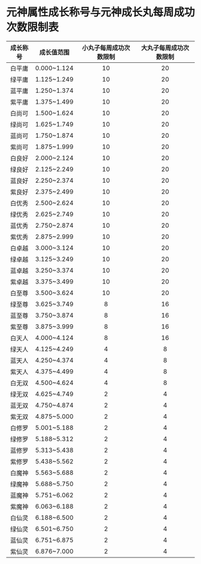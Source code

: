 # 元神属性成长称号与元神成长丸每周成功次数限制表

| 成长称号 | 成长值范围 | 小丸子每周成功次数限制 | 大丸子每周成功次数限制 |
| :----: | :----: | :----: | :----: |
| 白平庸 | 0.000~1.124 | 10 | 20 |
| 绿平庸 | 1.125~1.249 | 10 | 20 |
| 蓝平庸 | 1.250~1.374 | 10 | 20 |
| 紫平庸 | 1.375~1.499 | 10 | 20 |
| 白尚可 | 1.500~1.624 | 10 | 20 |
| 绿尚可 | 1.625~1.749 | 10 | 20 |
| 蓝尚可 | 1.750~1.874 | 10 | 20 |
| 紫尚可 | 1.875~1.999 | 10 | 20 |
| 白良好 | 2.000~2.124 | 10 | 20 |
| 绿良好 | 2.125~2.249 | 10 | 20 |
| 蓝良好 | 2.250~2.374 | 10 | 20 |
| 紫良好 | 2.375~2.499 | 10 | 20 |
| 白优秀 | 2.500~2.624 | 10 | 20 |
| 绿优秀 | 2.625~2.749 | 10 | 20 |
| 蓝优秀 | 2.750~2.874 | 10 | 20 |
| 紫优秀 | 2.875~2.999 | 10 | 20 |
| 白卓越 | 3.000~3.124 | 10 | 20 |
| 绿卓越 | 3.125~3.249 | 10 | 20 |
| 蓝卓越 | 3.250~3.374 | 10 | 20 |
| 紫卓越 | 3.375~3.499 | 10 | 20 |
| 白至尊 | 3.500~3.624 | 10 | 20 |
| 绿至尊 | 3.625~3.749 | 8 | 16 |
| 蓝至尊 | 3.750~3.874 | 8 | 16 |
| 紫至尊 | 3.875~3.999 | 8 | 16 |
| 白天人 | 4.000~4.124 | 8 | 16 |
| 绿天人 | 4.125~4.249 | 4 | 8 |
| 蓝天人 | 4.250~4.374 | 4 | 8 |
| 紫天人 | 4.375~4.499 | 4 | 8 |
| 白无双 | 4.500~4.624 | 4 | 8 |
| 绿无双 | 4.625~4.749 | 2 | 4 |
| 蓝无双 | 4.750~4.874 | 2 | 4 |
| 紫无双 | 4.875~5.000 | 2 | 4 |
| 白修罗 | 5.001~5.188 | 2 | 4 |
| 绿修罗 | 5.188~5.312 | 2 | 4 |
| 蓝修罗 | 5.313~5.438 | 2 | 4 |
| 紫修罗 | 5.438~5.562 | 2 | 4 |
| 白魔神 | 5.563~5.688 | 2 | 4 |
| 绿魔神 | 5.688~5.750 | 2 | 4 |
| 蓝魔神 | 5.751~6.062 | 2 | 4 |
| 紫魔神 | 6.063~6.188 | 2 | 4 |
| 白仙灵 | 6.188~6.500 | 2 | 4 |
| 绿仙灵 | 6.501~6.750 | 2 | 4 |
| 蓝仙灵 | 6.751~6.875 | 2 | 4 |
| 紫仙灵 | 6.876~7.000 | 2 | 4 |
